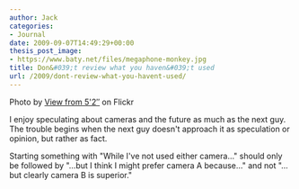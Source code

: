 ```yaml
---
author: Jack
categories:
- Journal
date: 2009-09-07T14:49:29+00:00
thesis_post_image:
- https://www.baty.net/files/megaphone-monkey.jpg
title: Don&#039;t review what you haven&#039;t used
url: /2009/dont-review-what-you-havent-used/
---
```


<span class="photo_caption">Photo by <a href="http://www.flickr.com/photos/viewfrom52/1469577763/">View from 5'2&#8243;</a> on Flickr</span>

I enjoy speculating about cameras and the future as much as the next guy. The trouble begins when the next guy doesn't approach it as speculation or opinion, but rather as fact.

Starting something with "While I've not used either camera&#8230;" should only be followed by "&#8230;but I think I might prefer camera A because&#8230;" and not "&#8230;but clearly camera B is superior."